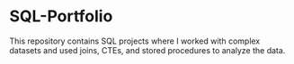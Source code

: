 # SQL-Portfolio
This repository contains SQL projects where I worked with complex datasets and used joins, CTEs, and stored procedures to analyze the data.
